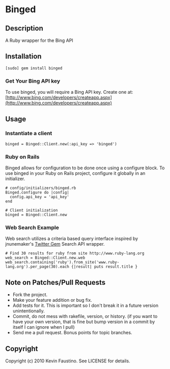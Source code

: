# Binged

## Description

A Ruby wrapper for the Bing API

## Installation

    [sudo] gem install binged

### Get Your Bing API key

To use binged, you will require a Bing API key. Create one at: [http://www.bing.com/developers/createapp.aspx](http://www.bing.com/developers/createapp.aspx)

## Usage

### Instantiate a client
    binged = Binged::Client.new(:api_key => 'binged')
  
### Ruby on Rails
  
Binged allows for configuration to be done once using a configure block. To use binged in your Ruby on Rails project, configure it globally in an initializer.
    
    # config/initializers/binged.rb
    Binged.configure do |config|
      config.api_key = 'api_key'
    end
      
    # Client initialization
    binged = Binged::Client.new            

### Web Search Example

Web search utilizes a criteria based query interface inspired by jnunemaker's [Twitter Gem](http://github.com/jnunemaker/twitter) Search API wrapper.

    # Find 30 results for ruby from site http://www.ruby-lang.org
    web_search = Binged::Client.new.web
    web_search.containing('ruby').from_site('www.ruby-lang.org').per_page(30).each {|result| puts result.title }
    
## Note on Patches/Pull Requests
 
* Fork the project.
* Make your feature addition or bug fix.
* Add tests for it. This is important so I don't break it in a
  future version unintentionally.
* Commit, do not mess with rakefile, version, or history.
  (if you want to have your own version, that is fine but bump version in a commit by itself I can ignore when I pull)
* Send me a pull request. Bonus points for topic branches.

## Copyright

Copyright (c) 2010 Kevin Faustino. See LICENSE for details.
